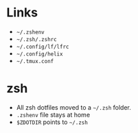 # Links
- `~/.zshenv`
- `~/.zsh/.zshrc`
- `~/.config/lf/lfrc`
- `~/.config/helix`
- `~/.tmux.conf`

# zsh
- All zsh dotfiles moved to a `~/.zsh` folder.
- `.zshenv` file stays at home
- `$ZDOTDIR` points to `~/.zsh`
